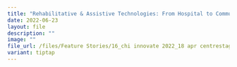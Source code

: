 ```yaml
---
title: "Rehabilitative & Assistive Technologies: From Hospital to Community"
date: 2022-06-23
layout: file
description: ""
image: ""
file_url: /files/Feature Stories/16_chi innovate 2022_18 apr centrestage.pdf
variant: tiptap
---
```


